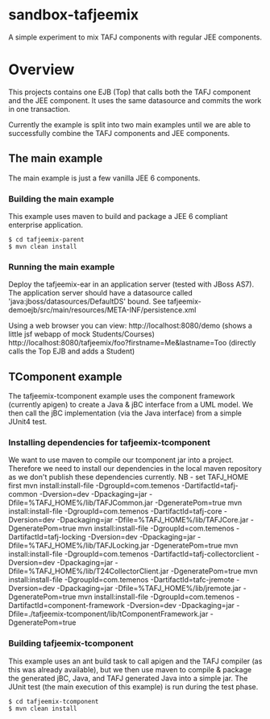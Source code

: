 sandbox-tafjeemix
=================

A simple experiment to mix TAFJ components with regular JEE components.

# Overview

This projects contains one EJB (Top) that calls both the TAFJ component and the JEE component.  It uses
the same datasource and commits the work in one transaction.

Currently the example is split into two main examples until we are able to successfully combine the TAFJ components and JEE components.

## The main example

The main example is just a few vanilla JEE 6 components.

### Building the main example

This example uses maven to build and package a JEE 6 compliant enterprise application.

	$ cd tafjeemix-parent
	$ mvn clean install

### Running the main example

Deploy the tafjeemix-ear in an application server (tested with JBoss AS7).  The application server should have a 
datasource called 'java:jboss/datasources/DefaultDS' bound.  See tafjeemix-demoejb/src/main/resources/META-INF/persistence.xml

Using a web browser you can view:
	http://localhost:8080/demo (shows a little jsf webapp of mock Students/Courses)
	http://localhost:8080/tafjeemix/foo?firstname=Me&lastname=Too (directly calls the Top EJB and adds a Student)


## TComponent example

The tafjeemix-tcomponent example uses the component framework (currently apigen) to create a Java & jBC interface from a UML model.  We then call the jBC 
implementation (via the Java interface) from a simple JUnit4 test.

### Installing dependencies for tafjeemix-tcomponent

We want to use maven to compile our tcomponent jar into a project.  Therefore we need to 
install our dependencies in the local maven repository as we don't publish these dependencies currently.
NB - set TAFJ_HOME first
	mvn install:install-file -DgroupId=com.temenos -DartifactId=tafj-common -Dversion=dev -Dpackaging=jar -Dfile=%TAFJ_HOME%/lib/TAFJCommon.jar -DgeneratePom=true
	mvn install:install-file -DgroupId=com.temenos -DartifactId=tafj-core -Dversion=dev -Dpackaging=jar -Dfile=%TAFJ_HOME%/lib/TAFJCore.jar -DgeneratePom=true
	mvn install:install-file -DgroupId=com.temenos -DartifactId=tafj-locking -Dversion=dev -Dpackaging=jar -Dfile=%TAFJ_HOME%/lib/TAFJLocking.jar -DgeneratePom=true
	mvn install:install-file -DgroupId=com.temenos -DartifactId=tafj-collectorclient -Dversion=dev -Dpackaging=jar -Dfile=%TAFJ_HOME%/lib/T24CollectorClient.jar -DgeneratePom=true
	mvn install:install-file -DgroupId=com.temenos -DartifactId=tafc-jremote -Dversion=dev -Dpackaging=jar -Dfile=%TAFJ_HOME%/lib/jremote.jar -DgeneratePom=true
	mvn install:install-file -DgroupId=com.temenos -DartifactId=component-framework -Dversion=dev -Dpackaging=jar -Dfile=./tafjeemix-tcomponent/lib/tComponentFramework.jar -DgeneratePom=true

### Building tafjeemix-tcomponent

This example uses an ant build task to call apigen and the TAFJ compiler (as this was already available), but we then use
maven to compile & package the generated jBC, Java, and TAFJ generated Java into a simple jar.  The JUnit test (the main
execution of this example) is run during the test phase.

	$ cd tafjeemix-tcomponent
	$ mvn clean install


